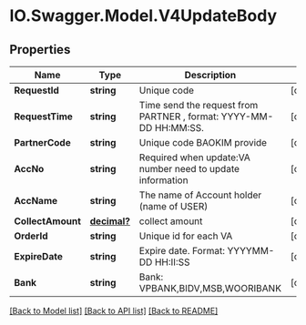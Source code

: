 # IO.Swagger.Model.V4UpdateBody
## Properties

Name | Type | Description | Notes
------------ | ------------- | ------------- | -------------
**RequestId** | **string** | Unique code  | [optional] 
**RequestTime** | **string** | Time send the request from PARTNER , format: YYYY-MM-DD HH:MM:SS. | [optional] 
**PartnerCode** | **string** | Unique code BAOKIM provide | [optional] 
**AccNo** | **string** | Required when update:VA number need to update information | [optional] 
**AccName** | **string** | The name of Account holder (name of USER) | [optional] 
**CollectAmount** | [**decimal?**](BigDecimal.md) | collect amount  | [optional] 
**OrderId** | **string** | Unique id for each VA | [optional] 
**ExpireDate** | **string** | Expire date. Format: YYYYMM-DD HH:II:SS | [optional] 
**Bank** | **string** | Bank: VPBANK,BIDV,MSB,WOORIBANK | [optional] 

[[Back to Model list]](../README.md#documentation-for-models) [[Back to API list]](../README.md#documentation-for-api-endpoints) [[Back to README]](../README.md)

